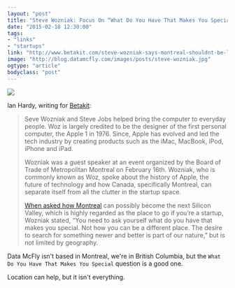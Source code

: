 ```yaml
---
layout: "post"
title: "Steve Wozniak: Focus On “What Do You Have That Makes You Special”"
date: "2015-02-18 12:30:00"
tags: 
- "links"
- "startups"
link: "http://www.betakit.com/steve-wozniak-says-montreal-shouldnt-be-like-silicon-valley-but-focus-on-what-do-you-have-that-makes-you-special/"
image: "http://blog.datamcfly.com/images/posts/steve-wozniak.jpg"
ogtype: "article"
bodyclass: "post"
---
```


<div><div class="image splash">
	<img src="http://blog.datamcfly.com/images/posts/steve-wozniak.jpg" />
</div></div>

Ian Hardy, writing for [Betakit](http://www.betakit.com/steve-wozniak-says-montreal-shouldnt-be-like-silicon-valley-but-focus-on-what-do-you-have-that-makes-you-special/):

> Seve Wozniak and Steve Jobs helped bring the computer to everyday people. Woz is largely credited to be the designer of the first personal computer, the Apple 1 in 1976. Since, Apple has evolved and led the tech industry by creating products such as the iMac, MacBook, iPod, iPhone and iPad.
> 
> Wozniak was a guest speaker at an event organized by the Board of Trade of Metropolitan Montreal on February 16th. Wozniak, who is commonly known as Woz, spoke about the history of Apple, the future of technology and how Canada, specifically Montreal, can separate itself from all the clutter in the startup space.
> 
> [When asked how Montreal](http://montrealgazette.com/business/apple-co-founder-steve-wozniak-to-montreal-dont-try-to-be-silicon-valley?__lsa=c817-32aa) can possibly become the next Silicon Valley, which is highly regarded as the place to go if you’re a startup, Wozniak stated, “You need to ask yourself what do you have that makes you special. Not how you can be a different place. The desire to search for something newer and better is part of our nature,” but is not limited by geography.

Data McFly isn't based in Montreal, we're in British Columbia, but the `What Do You Have That Makes You Special` question is a good one.

Location can help, but it isn't everything.